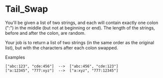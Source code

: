 # Tail_Swap
You'll be given a list of two strings, and each will contain exactly one colon (":") in the middle (but not at beginning or end). The length of the strings, before and after the colon, are random.

Your job is to return a list of two strings (in the same order as the original list), but with the characters after each colon swapped.

Examples
```
["abc:123", "cde:456"]  -->  ["abc:456", "cde:123"]
["a:12345", "777:xyz"]  -->  ["a:xyz", "777:12345"]
```
